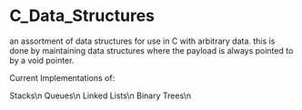 # C_Data_Structures
an assortment of data structures for use in C with arbitrary data.
this is done by maintaining data structures where the payload is 
always pointed to by a void pointer. 

Current Implementations of:

Stacks\n
Queues\n
Linked Lists\n
Binary Trees\n

